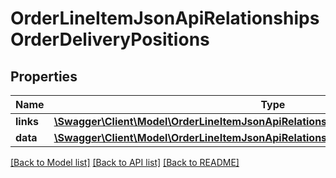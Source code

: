 # OrderLineItemJsonApiRelationshipsOrderDeliveryPositions

## Properties
Name | Type | Description | Notes
------------ | ------------- | ------------- | -------------
**links** | [**\Swagger\Client\Model\OrderLineItemJsonApiRelationshipsOrderDeliveryPositionsLinks**](OrderLineItemJsonApiRelationshipsOrderDeliveryPositionsLinks.md) |  | [optional] 
**data** | [**\Swagger\Client\Model\OrderLineItemJsonApiRelationshipsOrderDeliveryPositionsData[]**](OrderLineItemJsonApiRelationshipsOrderDeliveryPositionsData.md) |  | [optional] 

[[Back to Model list]](../../README.md#documentation-for-models) [[Back to API list]](../../README.md#documentation-for-api-endpoints) [[Back to README]](../../README.md)


